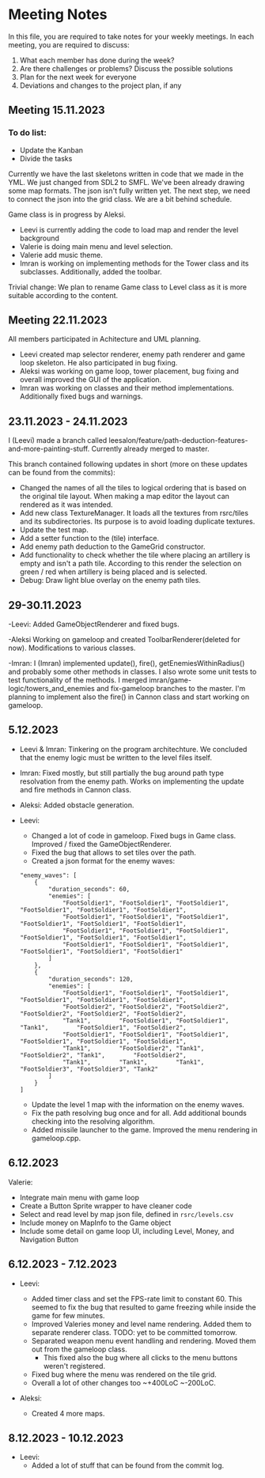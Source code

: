 # Meeting Notes

In this file, you are required to take notes for your weekly meetings.
In each meeting, you are required to discuss:

1. What each member has done during the week?
2. Are there challenges or problems? Discuss the possible solutions
3. Plan for the next week for everyone
4. Deviations and changes to the project plan, if any

## Meeting 15.11.2023

### To do list:

- Update the Kanban
- Divide the tasks

Currently we have the last skeletons written in code that we made in the YML. We just changed from SDL2 to SMFL. We've been already drawing some map formats. The json isn't fully written yet. The next step, we need to connect the json into the grid class. We are a bit behind schedule.

Game class is in progress by Aleksi.

- Leevi is currently adding the code to load map and render the level background
- Valerie is doing main menu and level selection.
- Valerie add music theme.
- Imran is working on implementing methods for the Tower class and its subclasses.
  Additionally, added the toolbar.

Trivial change: We plan to rename Game class to Level class as it is more suitable according to the content.


## Meeting 22.11.2023
 All members participated in Achitecture and UML planning.
 - Leevi created map selector renderer, enemy path renderer and game loop skeleton. He also participated in bug fixing.
 - Aleksi was working on game loop, tower placement, bug fixing and overall improved the GUI of the application.
 - Imran was working on classes and their method implementations. Additionally fixed bugs and warnings.

 ## 23.11.2023 - 24.11.2023
 I (Leevi) made a branch called leesalon/feature/path-deduction-features-and-more-painting-stuff. Currently already merged to master.

 This branch contained following updates in short (more on these updates can be found from the commits):
 - Changed the names of all the tiles to logical ordering that is based on the original tile layout. When making a map editor the layout can rendered as it was intended.
 - Add new class TextureManager. It loads all the textures from rsrc/tiles and its subdirectories. Its purpose is to avoid loading duplicate textures.
 - Update the test map.
 - Add a setter function to the (tile) interface.
 - Add enemy path deduction to the GameGrid constructor.
 - Add functionality to check whether the tile where placing an artillery is empty and isn't a path tile. According to this render the selection on green / red when artillery is being placed and is selected.
 - Debug: Draw light blue overlay on the enemy path tiles.


## 29-30.11.2023

-Leevi:
Added GameObjectRenderer and fixed bugs.


-Aleksi
Working on gameloop and created ToolbarRenderer(deleted for now). Modifications to various classes.


-Imran:
I (Imran) implemented update(), fire(), getEnemiesWithinRadius() and probably some other methods
in classes. I also wrote some unit tests to test functionality of the methods. I merged imran/game-logic/towers_and_enemies and fix-gameloop branches to the master. I'm planning to implement also the fire() in
Cannon class and start working on gameloop.

## 5.12.2023

- Leevi & Imran: Tinkering on the program architechture. We concluded that the enemy logic must be written to the level files itself.

- Imran: Fixed mostly, but still partially the bug around path type resolvation from the enemy path. Works
on implementing the update and fire methods in Cannon class.

- Aleksi: Added obstacle generation.

- Leevi:
	* Changed a lot of code in gameloop. Fixed bugs in Game class. Improved / fixed the GameObjectRenderer.
	* Fixed the bug that allows to set tiles over the path.
	* Created a json format for the enemy waves:
	```
	"enemy_waves": [
		{
			"duration_seconds": 60,
			"enemies": [
				"FootSoldier1", "FootSoldier1", "FootSoldier1", "FootSoldier1", "FootSoldier1", "FootSoldier1",
				"FootSoldier1", "FootSoldier1", "FootSoldier1", "FootSoldier1", "FootSoldier1", "FootSoldier1",
				"FootSoldier1", "FootSoldier1", "FootSoldier1", "FootSoldier1", "FootSoldier1", "FootSoldier1",
				"FootSoldier1", "FootSoldier1", "FootSoldier1", "FootSoldier1", "FootSoldier1", "FootSoldier1"
			]
		},
		{
			"duration_seconds": 120,
			"enemies": [
				"FootSoldier1", "FootSoldier1", "FootSoldier1", "FootSoldier1", "FootSoldier1", "FootSoldier1",
				"FootSoldier2", "FootSoldier2", "FootSoldier2", "FootSoldier2", "FootSoldier2", "FootSoldier2",
				"Tank1",        "FootSoldier1", "FootSoldier1", "Tank1",        "FootSoldier1", "FootSoldier2",
				"FootSoldier1", "FootSoldier1", "FootSoldier1", "FootSoldier1", "FootSoldier1", "FootSoldier1",
				"Tank1",        "FootSoldier2", "Tank1",        "FootSoldier2", "Tank1",        "FootSoldier2",
				"Tank1",        "Tank1",        "Tank1",        "FootSoldier3", "FootSoldier3", "Tank2"
			]
		}
    ]
	```
	* Update the level 1 map with the information on the enemy waves.
	* Fix the path resolving bug once and for all. Add additional bounds checking into the resolving algorithm.
	* Added missile launcher to the game. Improved the menu rendering in gameloop.cpp.

## 6.12.2023
Valerie:
- Integrate main menu with game loop
- Create a Button Sprite wrapper to have cleaner code
- Select and read level by map json file, defined in `rsrc/levels.csv`
- Include money on MapInfo to the Game object
- Include some detail on game loop UI, including Level, Money, and Navigation Button


## 6.12.2023 - 7.12.2023
- Leevi:
	* Added timer class and set the FPS-rate limit to constant 60.
		This seemed to fix the bug that resulted to game freezing while inside the game for few minutes.
	* Improved Valeries money and level name rendering. Added them to separate renderer class. TODO: yet to be committed tomorrow.
	* Separated weapon menu event handling and rendering. Moved them out from the gameloop class.
		* This fixed also the bug where all clicks to the menu buttons weren't registered.
	* Fixed bug where the menu was rendered on the tile grid.
	* Overall a lot of other changes too ~+400LoC ~-200LoC.

- Aleksi:
	* Created 4 more maps.

## 8.12.2023 - 10.12.2023
- Leevi:
	* Added a lot of stuff that can be found from the commit log.
